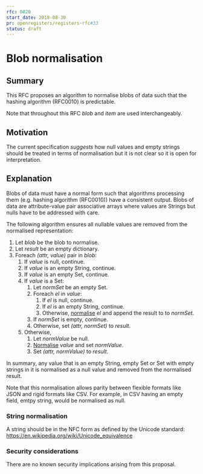 ```yaml
---
rfc: 0020
start_date: 2018-08-30
pr: openregisters/registers-rfc#33
status: draft
---
```


# Blob normalisation

## Summary

This RFC proposes an algorithm to normalise blobs of data such that the
hashing algorithm (RFC0010) is predictable.

Note that throughout this RFC _blob_ and _item_ are used interchangeably.


## Motivation

The current specification _suggests_ how null values and empty strings should
be treated in terms of normalisation but it is not clear so it is open for
interpretation.

## Explanation

Blobs of data must have a normal form such that algorithms processing them
(e.g. hashing algorithm (RFC0010)) have a consistent output. Blobs of data are
attribute-value pair associative arrays where values are Strings but nulls
have to be addressed with care.

The following algorithm ensures all nullable values are removed from the
normalised representation:

1. Let _blob_ be the blob to normalise.
2. Let _result_ be an empty dictionary.
3. Foreach _(attr, value)_ pair in _blob_:
   1. If _value_ is null, continue.
   2. If _value_ is an empty String, continue.
   3. If _value_ is an empty Set, continue.
   4. If _value_ is a Set:
      1. Let _normSet_ be an empty Set.
      2. Foreach _el_ in _value_:
         1. If _el_ is null, continue.
         2. If _el_ is an empty String, continue.
         3. Otherwise, [normalise](#string-normalisation) _el_ and append the
            result to to _normSet_.
      3. If _normSet_ is empty, continue.
      4. Otherwise, set _(attr, normSet)_ to _result_.
   5. Otherwise,
      1. Let _normValue_ be null.
      2. [Normalise](#string-normalisation) _value_ and set _normValue_.
      3. Set _(attr, normValue)_ to _result_.


In summary, any value that is an empty String, empty Set or Set with
empty strings in it is normalised as a null value and removed from the
normalised result.

Note that this normalisation allows parity between flexible formats like JSON
and rigid formats like CSV. For example, in CSV having an empty field, emtpy
string, would be normalised as null.

### String normalisation

A string should be in the NFC form as defined by the Unicode standard:
https://en.wikipedia.org/wiki/Unicode_equivalence


### Security considerations

There are no known security implications arising from this proposal.
